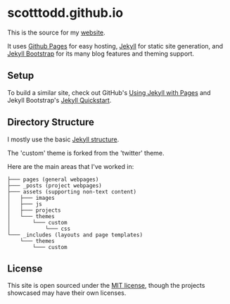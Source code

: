 scotttodd.github.io
===================

This is the source for my [website](http://scotttodd.github.io/).

It uses [Github Pages](https://pages.github.com/) for easy hosting, [Jekyll](http://jekyllrb.com/) for static site generation, and [Jekyll Bootstrap](http://jekyllbootstrap.com/) for its many blog features and theming support.

Setup
-----
To build a similar site, check out GitHub's [Using Jekyll with Pages](https://help.github.com/articles/using-jekyll-with-pages) and Jekyll Bootstrap's [Jekyll Quickstart](http://jekyllbootstrap.com/usage/jekyll-quick-start.html).

Directory Structure
-------------------
I mostly use the basic [Jekyll structure](http://jekyllrb.com/docs/structure/).

The 'custom' theme is forked from the 'twitter' theme.

Here are the main areas that I've worked in:

```
├─── pages (general webpages)
├─── _posts (project webpages)
├─── assets (supporting non-text content)
│   ├─── images
│   ├─── js
│   ├─── projects
│   └─── themes
│       └─── custom
│           └─── css
└─── _includes (layouts and page templates)
    └─── themes
        └─── custom
```


License
-------
This site is open sourced under the [MIT license](http://opensource.org/licenses/MIT), though the projects showcased may have their own licenses.
